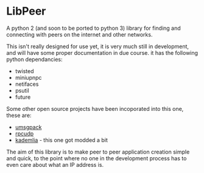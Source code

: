 # LibPeer
A python 2 (and soon to be ported to python 3) library for finding and connecting with peers on the internet and other networks.

This isn't really designed for use yet, it is very much still in development, and will have some proper documentation in due course.
it has the following python dependancies:
 * twisted
 * miniupnpc
 * netifaces
 * psutil
 * future

Some other open source projects have been incoporated into this one, these are:
 * [umsgpack](https://github.com/vsergeev/u-msgpack-python)
 * [rpcudp](https://github.com/bmuller/rpcudp)
 * [kademlia](https://github.com/bmuller/kademlia) - this one got modded a bit
 
The aim of this library is to make peer to peer application creation simple and quick, to the point where no one in the development process has to even care about what an IP address is.
